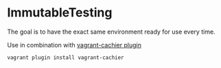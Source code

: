 # ImmutableTesting
The goal is to have the exact same environment ready for use every time.

Use in combination with [vagrant-cachier plugin](https://github.com/fgrehm/vagrant-cachier)
```
vagrant plugin install vagrant-cachier
```